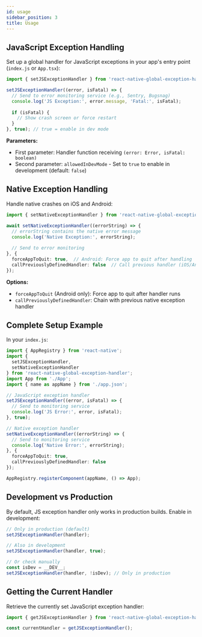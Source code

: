 ```yaml
---
id: usage
sidebar_position: 3
title: Usage
---
```


## JavaScript Exception Handling

Set up a global handler for JavaScript exceptions in your app's entry point (`index.js` or `App.tsx`):

```ts
import { setJSExceptionHandler } from 'react-native-global-exception-handler';

setJSExceptionHandler((error, isFatal) => {
  // Send to error monitoring service (e.g., Sentry, Bugsnag)
  console.log('JS Exception:', error.message, 'Fatal:', isFatal);
  
  if (isFatal) {
    // Show crash screen or force restart
  }
}, true); // true = enable in dev mode
```

**Parameters:**

- First parameter: Handler function receiving `(error: Error, isFatal: boolean)`
- Second parameter: `allowedInDevMode` - Set to `true` to enable in development (default: `false`)

## Native Exception Handling

Handle native crashes on iOS and Android:

```ts
import { setNativeExceptionHandler } from 'react-native-global-exception-handler';

await setNativeExceptionHandler((errorString) => {
  // errorString contains the native error message
  console.log('Native Exception:', errorString);
  
  // Send to error monitoring
}, {
  forceAppToQuit: true,  // Android: Force app to quit after handling
  callPreviouslyDefinedHandler: false  // Call previous handler (iOS/Android)
});
```

**Options:**

- `forceAppToQuit` (Android only): Force app to quit after handler runs
- `callPreviouslyDefinedHandler`: Chain with previous native exception handler

## Complete Setup Example

In your `index.js`:

```ts
import { AppRegistry } from 'react-native';
import { 
  setJSExceptionHandler, 
  setNativeExceptionHandler 
} from 'react-native-global-exception-handler';
import App from './App';
import { name as appName } from './app.json';

// JavaScript exception handler
setJSExceptionHandler((error, isFatal) => {
  // Send to monitoring service
  console.log('JS Error:', error, isFatal);
}, true);

// Native exception handler
setNativeExceptionHandler((errorString) => {
  // Send to monitoring service
  console.log('Native Error:', errorString);
}, {
  forceAppToQuit: true,
  callPreviouslyDefinedHandler: false
});

AppRegistry.registerComponent(appName, () => App);
```

## Development vs Production

By default, JS exception handler only works in production builds. Enable in development:

```ts
// Only in production (default)
setJSExceptionHandler(handler);

// Also in development
setJSExceptionHandler(handler, true);

// Or check manually
const isDev = __DEV__;
setJSExceptionHandler(handler, !isDev); // Only in production
```

## Getting the Current Handler

Retrieve the currently set JavaScript exception handler:

```ts
import { getJSExceptionHandler } from 'react-native-global-exception-handler';

const currentHandler = getJSExceptionHandler();
```
